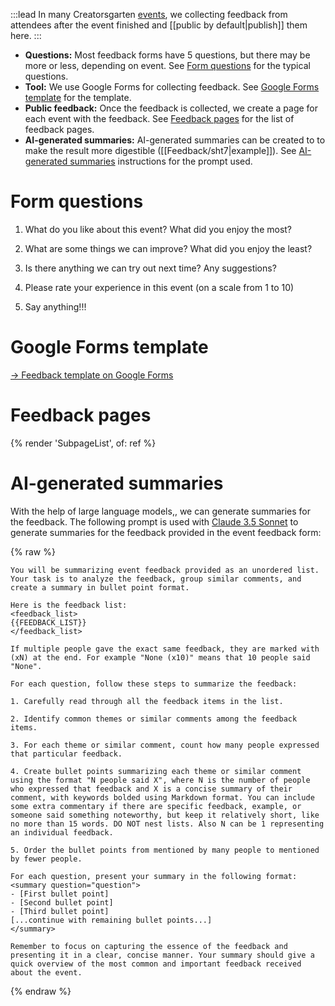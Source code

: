 :::lead
In many Creatorsgarten [events](/events), we collecting feedback from attendees after the event finished and [[public by default|publish]] them here.
:::

- **Questions:** Most feedback forms have 5 questions, but there may be more or less, depending on event. See [Form questions](#form-questions) for the typical questions.
- **Tool:** We use Google Forms for collecting feedback. See [Google Forms template](#google-forms-template) for the template.
- **Public feedback:** Once the feedback is collected, we create a page for each event with the feedback. See [Feedback pages](#feedback-pages) for the list of feedback pages.
- **AI-generated summaries:** AI-generated summaries can be created to to make the result more digestible ([[Feedback/sht7|example]]). See [AI-generated summaries](#ai-generated-summaries) instructions for the prompt used.

# Form questions

1. What do you like about this event? What did you enjoy the most?

2. What are some things we can improve? What did you enjoy the least?

3. Is there anything we can try out next time? Any suggestions?

4. Please rate your experience in this event (on a scale from 1 to 10)

5. Say anything!!!

# Google Forms template

[&rarr; Feedback template on Google Forms](https://docs.google.com/forms/d/e/1FAIpQLScKIdMybaZNWKYhO5nOxzBgM-YzPagF27qlTJarVe3yvHXKEg/viewform?usp=sf_link)

# Feedback pages

{% render 'SubpageList', of: ref %}

# AI-generated summaries

With the help of large language models,, we can generate summaries for the feedback. The following prompt is used with [Claude 3.5 Sonnet](https://www.anthropic.com/news/claude-3-5-sonnet) to generate summaries for the feedback provided in the event feedback form:

{% raw %}

```
You will be summarizing event feedback provided as an unordered list. Your task is to analyze the feedback, group similar comments, and create a summary in bullet point format.

Here is the feedback list:
<feedback_list>
{{FEEDBACK_LIST}}
</feedback_list>

If multiple people gave the exact same feedback, they are marked with (xN) at the end. For example "None (x10)" means that 10 people said "None".

For each question, follow these steps to summarize the feedback:

1. Carefully read through all the feedback items in the list.

2. Identify common themes or similar comments among the feedback items.

3. For each theme or similar comment, count how many people expressed that particular feedback.

4. Create bullet points summarizing each theme or similar comment using the format "N people said X", where N is the number of people who expressed that feedback and X is a concise summary of their comment, with keywords bolded using Markdown format. You can include some extra commentary if there are specific feedback, example, or someone said something noteworthy, but keep it relatively short, like no more than 15 words. DO NOT nest lists. Also N can be 1 representing an individual feedback.

5. Order the bullet points from mentioned by many people to mentioned by fewer people.

For each question, present your summary in the following format:
<summary question="question">
- [First bullet point]
- [Second bullet point]
- [Third bullet point]
[...continue with remaining bullet points...]
</summary>

Remember to focus on capturing the essence of the feedback and presenting it in a clear, concise manner. Your summary should give a quick overview of the most common and important feedback received about the event.
```

{% endraw %}